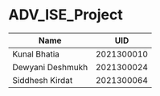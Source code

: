 # ADV_ISE_Project

| Name              | UID         |
|--------------     |------------ |
| Kunal Bhatia      | 2021300010  |
| Dewyani Deshmukh  | 2021300024  |
| Siddhesh Kirdat   | 2021300064   |
